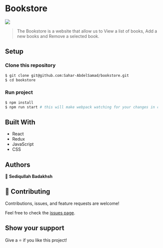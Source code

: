 # Bookstore

![](https://img.shields.io/badge/Microverse-blueviolet)

> The Bookstore is a website that allow us to View a list of books, Add a new books and Remove a selected book.

## Setup

### Clone this repository

```bash
$ git clone git@github.com:Sahar-AbdelSamad/bookstore.git
$ cd bookstore
```

### Run project

```bash
$ npm install
$ npm run start # this will make webpack watching for your changes in code
```

## Built With

- React
- Redux
- JavaScript
- CSS

## Authors

👤 **Sediqullah Badakhsh**

## 🤝 Contributing

Contributions, issues, and feature requests are welcome!

Feel free to check the [issues page](https://github.com/sediqullahbadakhsh/bookstore/issues).

## Show your support

Give a ⭐️ if you like this project!
